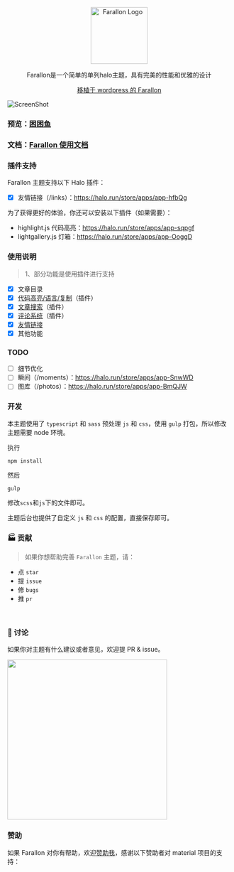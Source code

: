 <p align="center">
  <img alt="Farallon Logo" src="https://api.minio.yyds.pink/halo-docs/2024/05/favicon.png" width="128">
</p>

<p align="center">Farallon是一个简单的单列halo主题，具有完美的性能和优雅的设计</p>
<p align="center"><a target="_blank" href="https://github.com/bigfa/Farallon">移植于 wordpress 的 Farallon</a></p>

![ScreenShot](https://api.minio.yyds.pink/halo-docs/2024/05/farallon.png)

### 预览：[困困鱼](https://demo.kunkunyu.com?preview-theme=theme-farallon)

### 文档：[Farallon 使用文档](https://docs.kunkunyu.com/docs/farallon)


### 插件支持
Farallon 主题支持以下 Halo 插件：

- [X] 友情链接（/links）：https://halo.run/store/apps/app-hfbQg

为了获得更好的体验，你还可以安装以下插件（如果需要）：
- highlight.js 代码高亮：https://halo.run/store/apps/app-sqpgf
- lightgallery.js 灯箱：https://halo.run/store/apps/app-OoggD

### 使用说明
> 1、部分功能是使用插件进行支持  
- [X] 文章目录
- [X] [代码高亮/语言/复制](https://github.com/halo-sigs/plugin-highlightjs)（插件）
- [x] [文章搜索](https://github.com/halo-sigs/plugin-search-widget)（插件）
- [X] [评论系统](https://github.com/halo-sigs/plugin-comment-widget)（插件）
- [x] [友情链接](https://github.com/halo-sigs/plugin-links)
- [x] 其他功能

### TODO
- [ ] 细节优化
- [ ] 瞬间（/moments）：https://halo.run/store/apps/app-SnwWD  
- [ ] 图库（/photos）：https://halo.run/store/apps/app-BmQJW

### 开发
本主题使用了 `typescript` 和 `sass` 预处理 `js` 和 `css`，使用 `gulp` 打包，所以修改主题需要 node 环境。

执行
```
npm install
```

然后
```
gulp
```

修改`scss`和`js`下的文件即可。

主题后台也提供了自定义 `js` 和 `css` 的配置，直接保存即可。

### 🏭 贡献

> 如果你想帮助完善 `Farallon` 主题，请：

- 点 `star`
- 提 `issue`
- 修 `bugs`
- 推 `pr`

<br>

### 💬 讨论

如果你对主题有什么建议或者意见，欢迎提 PR & issue。

<img width="360" src="https://api.minio.yyds.pink/halo-docs/2024/04/hao-2.jpg" />


### 赞助
如果 Farallon 对你有帮助，欢迎[赞助我](https://afdian.net/a/moony_la)，感谢以下赞助者对 material 项目的支持：